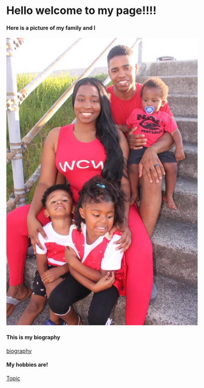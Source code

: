 # Hello welcome to my page!!!!
#### Here is a picture of my family and I 

![my family](Me.jpg)

#### This is my biography
[biography](bio)

#### My hobbies are!
[Topic](topic)
